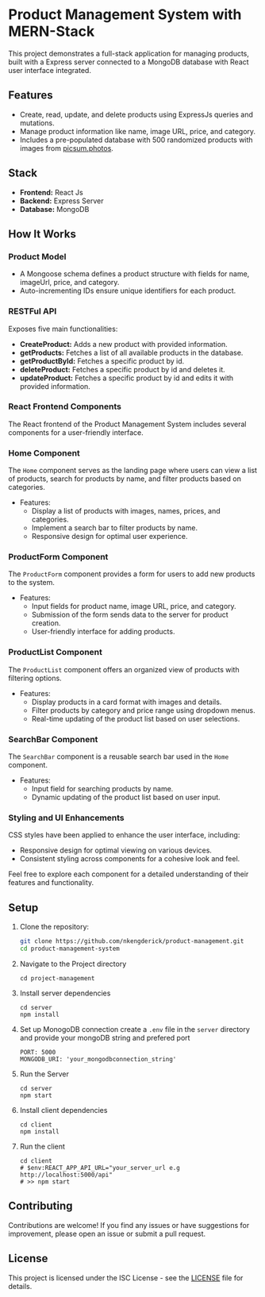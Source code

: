 # Product Management System with MERN-Stack

This project demonstrates a full-stack application for managing products, built with a Express server connected to a MongoDB database with React user interface integrated.

## Features

- Create, read, update, and delete products using ExpressJs queries and mutations.
- Manage product information like name, image URL, price, and category.
- Includes a pre-populated database with 500 randomized products with images from [picsum.photos](https://picsum.photos/).

## Stack

- **Frontend:** React Js
- **Backend:** Express Server
- **Database:** MongoDB

## How It Works

### Product Model

- A Mongoose schema defines a product structure with fields for name, imageUrl, price, and category.
- Auto-incrementing IDs ensure unique identifiers for each product.

### RESTFul API

Exposes five main functionalities:

- **CreateProduct:** Adds a new product with provided information.
- **getProducts:** Fetches a list of all available products in the database.
- **getProductById:** Fetches a specific product by id.
- **deleteProduct:** Fetches a specific product by id and deletes it.
- **updateProduct:** Fetches a specific product by id and edits it with provided information.

### React Frontend Components

The React frontend of the Product Management System includes several components for a user-friendly interface.

### Home Component

The `Home` component serves as the landing page where users can view a list of products, search for products by name, and filter products based on categories.

- Features:
  - Display a list of products with images, names, prices, and categories.
  - Implement a search bar to filter products by name.
  - Responsive design for optimal user experience.

### ProductForm Component

The `ProductForm` component provides a form for users to add new products to the system.

- Features:
  - Input fields for product name, image URL, price, and category.
  - Submission of the form sends data to the server for product creation.
  - User-friendly interface for adding products.

### ProductList Component

The `ProductList` component offers an organized view of products with filtering options.

- Features:
  - Display products in a card format with images and details.
  - Filter products by category and price range using dropdown menus.
  - Real-time updating of the product list based on user selections.

### SearchBar Component

The `SearchBar` component is a reusable search bar used in the `Home` component.

- Features:
  - Input field for searching products by name.
  - Dynamic updating of the product list based on user input.

### Styling and UI Enhancements

CSS styles have been applied to enhance the user interface, including:

- Responsive design for optimal viewing on various devices.
- Consistent styling across components for a cohesive look and feel.

Feel free to explore each component for a detailed understanding of their features and functionality.


## Setup

1. Clone the repository:

   ```bash
   git clone https://github.com/nkengderick/product-management.git
   cd product-management-system

2. Navigate to the Project directory
    ```
    cd project-management
    ```

2. Install server dependencies
    ```
    cd server
    npm install
    ```

3. Set up MonogoDB connection
create a `.env` file in the `server` directory and provide your mongoDB string and prefered port

    ```
    PORT: 5000
    MONGODB_URI: 'your_mongodbconnection_string'
    ```

4. Run the Server

    ```
    cd server
    npm start
    ```
4. Install client dependencies
    ```
    cd client
    npm install
    ```

6. Run the client
    ```
    cd client
    # $env:REACT_APP_API_URL="your_server_url e.g http://localhost:5000/api"
    # >> npm start
    ```


## Contributing

Contributions are welcome! If you find any issues or have suggestions for improvement, please open an issue or submit a pull request.

## License

This project is licensed under the ISC License - see the [LICENSE](LICENSE) file for details.

